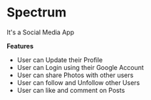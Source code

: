 <h1>Spectrum</h1>
<p>It's a Social Media App</p>
<p><b>Features</b></p>
<ul>
  <li>User can Update their Profile</li>
  <li>User can Login using their Google Account</li>
  <li>User can share Photos with other users</li>
  <li>User can follow and Unfollow other Users</li>
  <li>User can like and comment on Posts</li>
</ul> 
